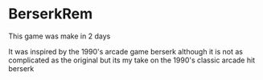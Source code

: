 # BerserkRem


This game was make in 2 days 

It was inspired by the 1990's arcade game berserk although it is not as complicated as the original but its my take on the
1990's classic arcade hit berserk
